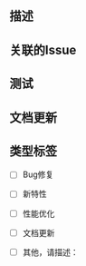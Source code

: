## 描述
<!--在这里详细描述你的改动，包括改动的原因和所采取的方法。-->

## 关联的Issue
<!-- 如果这个PR是为了解决特定的Issue，请在这里提供Issue链接。例如：关联Issue #123-->

## 测试
<!--描述进行了哪些测试来验证你的改动。包括但不限于CI冒烟、基本功能验证等。-->

## 文档更新
<!--如果这个PR包含文档的更新，请在这里指出。例如：更新了README.md文件。-->

## 类型标签
<!--  [x] 表示选中 -->
- [ ] Bug修复
- [ ] 新特性
- [ ] 性能优化
- [ ] 文档更新
- [ ] 其他，请描述：


